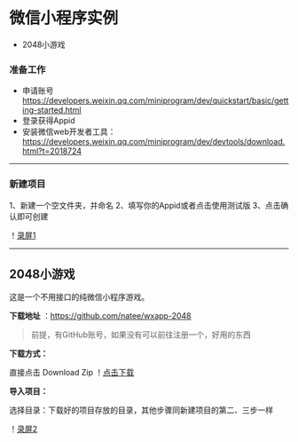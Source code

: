 # 微信小程序实例

* 2048小游戏
### 准备工作
* 申请账号 https://developers.weixin.qq.com/miniprogram/dev/quickstart/basic/getting-started.html
* 登录获得Appid
* 安装微信web开发者工具：
https://developers.weixin.qq.com/miniprogram/dev/devtools/download.html?t=2018724

------

### 新建项目

1、新建一个空文件夹，并命名
2、填写你的Appid或者点击使用测试版
3、点击确认即可创建

！[录屏1](https://github.com/cwh1997/lyf1987/blob/master/录屏1.gif)


------
## 2048小游戏


这是一个不用接口的纯微信小程序游戏。

**下载地址** ：https://github.com/natee/wxapp-2048

> 前提，有GitHub账号，如果没有可以前往注册一个，好用的东西


**下载方式：**

直接点击 Download Zip
 ！[点击下载](https://github.com/cwh1997/lyf1987/blob/master/点击下载.png)






**导入项目：**

选择目录：下载好的项目存放的目录，其他步骤同新建项目的第二、三步一样

！[录屏2](https://github.com/cwh1997/lyf1987/blob/master/录屏2.gif)
